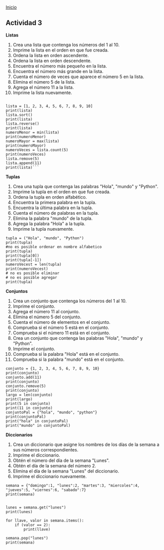 <!-- No borrar o modificar -->
[Inicio](./index.md)

## Actividad 3 

**Listas** 

1. Crea una lista que contenga los números del 1 al 10.
2. Imprime la lista en el orden en que fue creada.
3. Ordena la lista en orden ascendente.
4. Ordena la lista en orden descendente.
5. Encuentra el número más pequeño en la lista.
6. Encuentra el número más grande en la lista.
7. Cuenta el número de veces que aparece el número 5 en la lista.
8. Elimina el número 5 de la lista.
9. Agrega el número 11 a la lista.
10. Imprime la lista nuevamente.

```

lista = [1, 2, 3, 4, 5, 6, 7, 8, 9, 10]
print(lista)
lista.sort()
print(lista)
lista.reverse()
print(lista)
numeroMenor = min(lista)
print(numeroMenor)
numeroMayor = max(lista)
print(numeroMayor)
numeroVeces = lista.count(5)
print(numeroVeces)
lista.remove(5)
lista.append(11)
print(lista)```

```
**Tuplas**
1. Crea una tupla que contenga las palabras "Hola", "mundo" y "Python".
2. Imprime la tupla en el orden en que fue creada.
3. Ordena la tupla en orden alfabético.
4. Encuentra la primera palabra en la tupla.
5. Encuentra la última palabra en la tupla.
6. Cuenta el número de palabras en la tupla.
7. Elimina la palabra "mundo" de la tupla.
8. Agrega la palabra "Hola" a la tupla.
9. Imprime la tupla nuevamente.

```
tupla = ("Hola", "mundo", "Python")
print(tupla)
#no es posible ordenar en nombre alfabetico
print(tupla)
print(tupla[0])
print(tupla[-1])
numeroVecest = len(tupla)
print(numeroVecest)
# no es posible eliminar
# no es posible agregar
print(tupla)

```

**Conjuntos**
1. Crea un conjunto que contenga los números del 1 al 10.
2. Imprime el conjunto.
3. Agrega el número 11 al conjunto.
4. Elimina el número 5 del conjunto.
5. Cuenta el número de elementos en el conjunto.
6. Comprueba si el número 5 está en el conjunto.
7. Comprueba si el número 11 está en el conjunto.
8. Crea un conjunto que contenga las palabras "Hola", "mundo" y "Python".
9. Imprime el conjunto.
10. Comprueba si la palabra "Hola" está en el conjunto.
11. Comprueba si la palabra "mundo" está en el conjunto.

```
conjunto = {1, 2, 3, 4, 5, 6, 7, 8, 9, 10}
print(conjunto)
conjunto.add(11)
print(conjunto)
conjunto.remove(5)
print(conjunto)
largo = len(conjunto)
print(largo)
print(5 in conjunto)
print(11 in conjunto)
conjuntoPal = {"hola", "mundo", "python"}
print(conjuntoPal)
print("hola" in conjuntoPal)
print("mundo" in conjuntoPal)

```
**Diccionarios**
1. Crea un diccionario que asigne los nombres de los días de la semana a sus números correspondientes.
2. Imprime el diccionario.
3. Obtén el número del día de la semana "Lunes".
4. Obtén el día de la semana del número 2.
5. Elimina el día de la semana "Lunes" del diccionario.
6. Imprime el diccionario nuevamente.

```
semana = {"domingo":1, "lunes":2, "martes":3, "miercoles":4, "jueves":5, "viernes":6, "sabado":7}
print(semana)


lunes = semana.get("lunes")
print(lunes)

for llave, valor in semana.items():
    if (valor == 2):
        print(llave)

semana.pop("lunes")
print(semana)

```